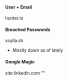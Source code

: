#### User + Email
hunter.io

#### Breached Passwords
scylla.sh
- Mostly down as of lately

#### Google Magic
site:linkedin.com "<targetOrg>"
